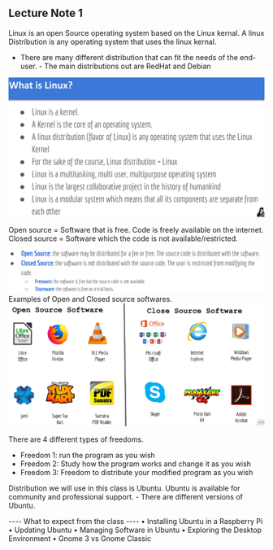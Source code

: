 ## Lecture Note 1

Linux is an open Source operating system based on the Linux kernal. 
A linux Distribution is any operating system that uses the linux kernal.
 - There are many different distribution that can fit the needs of the end-user. 
        - The main distributions out are RedHat and Debian

![Linux](../Notes/Note1/Linux.png)

Open source = Software that is free. Code is freely available on the internet.
Closed source = Software which the code is not available/restricted.

![OpenSvCloseS](../Notes/Note1/OpenSvCloseS.png)
Examples of Open and Closed source softwares.
![Examples](../Notes/Note1/examples.png)

There are 4 different types of freedoms. 
- Freedom 1: run the program as you wish
- Freedom 2: Study how the program works and change it as you wish
- Freedom 3: Freedom to distribute your modified program as you wish

Distribution we will use in this class is Ubuntu. 
Ubuntu is available for community and professional support. 
        - There are different versions of Ubuntu.

---- What to expect from the class ----
• Installing Ubuntu in a Raspberry Pi
• Updating Ubuntu
• Managing Software in Ubuntu
• Exploring the Desktop Environment
• Gnome 3 vs Gnome Classic
